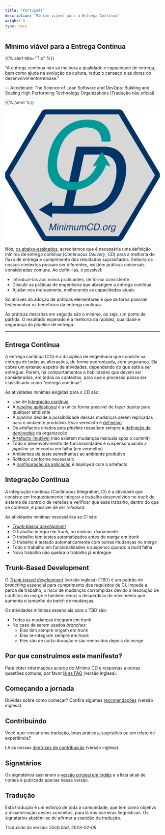 ```yaml
---
title: "Português"
description: "Mínimo viável para a Entrega Contínua"
weight: 3
type: docs
---
```



## Mínimo viável para a Entrega Contínua

{{% alert title="Tip" %}}

"A entrega contínua não só melhora a qualidade e capacidade de entrega, bem como ajuda na evolução da cultura, reduz o cansaço e as dores do desenvolvimento/release."

-- Accelerate: The Science of Lean Software and DevOps: Building and Scaling High Performing Technology Organizations (Tradução não oficial)

{{% /alert %}}

![MinimumCD](/images/minimumCD-logo-hex.png?height=150px)

Nós, [os abaixo-assinados](../../minimumcd/#signatories), acreditamos que é necessária uma definição mínima de entrega contínua (_Continuous Delivery_, CD) para a melhoria do fluxo de entrega e cumprimento dos resultados supracitados. Embora os nossos contextos possam ser diferentes, existem práticas universais consideradas comuns. Ao defini-las, é possível:

- Introduzi-las aos novos praticantes, de forma consistente
- Discutir as práticas de engenharia que abrangem a entrega contínua
- Ajudar-nos mutuamente, melhorando as capacidades atuais

Só através da adoção de práticas elementares é que se torna possível testemunhar os benefícios da entrega contínua.

As práticas descritas em seguida são o mínimo, ou seja, um ponto de partida. O resultado esperado é a melhoria da rapidez, qualidade e segurança da _pipeline_ de entrega.

---

## Entrega Contínua

A entrega contínua (CD) é a disciplina de engenharia que consiste na entrega de todas as alterações, de forma padronizada, com segurança. Ela cobre um extenso espetro de atividades, dependendo do que está a ser entregue. Porém, há comportamentos e habilidades que devem ser considerados, em todos os contextos, para que o processo possa ser classificado como "entrega contínua".

As atividades mínimas exigidas para o CD são:

- Uso de [Integração contínua](#integração-contínua)
- A [_pipeline_ aplicational](https://www.informit.com/articles/article.aspx?p=1621865&seqNum=2#:~:text=%EE%94%80Buy-,What%20Is%20a%20Deployment%20Pipeline%3F,-At%20an%20abstract) é a única forma possível de fazer _deploy_ para qualquer ambiente
- A _pipeline_ decide a possibilidade dessas mudanças serem replicadas para o ambiente produtivo. Esse veredicto é [definitivo](../../faq/#why-should-the-pipeline-be-definitive-for-deploy)
- Os artefactos criados pela _pipeline_ respeitam sempre a [definição de _deployable_](../../faq/#what-do-we-mean-by-definition-of-deployable) da organização
- [Artefacto imutável](../../minimumcd/immutable/) (não existem mudanças manuais após o _commit_)
- Todo o desenvolvimento de funcionalidades é suspenso quando a _pipeline_ se encontra em falha (em vermelho)
- Ambientes de teste semelhantes ao ambiente produtivo
- _Rollback_ conforme necessário
- A [configuração da aplicação](../../faq/#what-is-application-configuration) é _deployed_ com o artefacto

## Integração Contínua

A integração contínua (Continuous Integration, CI) é a atividade que consiste em frequentemente integrar o trabalho desenvolvido no _trunk_ do sistema de controlo de versões e verificar que esse trabalho, dentro do que se conhece, é passível de ser _released_.

As atividades mínimas necessárias ao CI são:

- [_Trunk-based development_](#trunk-based-development)
- O trabalho integra em _trunk_, no mínimo, diariamente
- O trabalho tem testes automatizados antes do _merge_ em _trunk_
- O trabalho é testado automaticamente com outras mudanças no _merge_
- Todo o trabalho em funcionalidades é suspenso quando a _build_ falha
- Novo trabalho não quebra o trabalho já entregue

## Trunk-Based Development

O [_Trunk-based development_](../../minimumcd/tbd/) (versão inglesa) (TBD) é um padrão de _branching_ essencial para cumprimento dos requisitos de CI. Impede a perda de trabalho, o risco de mudanças corrompidas devido à resolução de conflitos do _merge_ e também reduz o desperdício de movimento que aumenta o tamanho do _batch_ de mudanças.

Os atividades mínimas essenciais para o TBD são:

- Todas as mudanças integram em _trunk_
- No caso de serem usados _branches_:
  - Eles têm sempre origem em _trunk_
  - Eles re-integram sempre em _trunk_
  - Eles são de curta-duração e são removidos depois do _merge_

## Por que construímos este manifesto?

Para obter informações acerca do Mínimo CD e respostas a outras questões comuns, por favor [lê as FAQ](../../faq/) (versão inglesa).

## Começando a jornada

Dúvidas sobre como começar? Confira algumas [recomendações](../../journey/) (versão inglesa).

## Contribuindo

Você quer enviar uma tradução, boas práticas, sugestões ou um relato de experiência?

Lê as nossas [diretrizes de contribuição](https://github.com/Minimum-CD/cd-manifesto/blob/master/CONTRIBUTING.md) (versão inglesa).

## Signatários

Os signatários assinaram a [versão original em inglês](../../minimumcd/#signatories) e a lista atual de nomes é publicada apenas nessa versão.

## Tradução

Esta tradução é um esforço de toda a comunidade, que tem como objetivo a disseminação destes conceitos, para lá das barreiras linguísticas. Os signatários abstêm-se de afirmar a exatidão da tradução.

Traduzido da versão: _52efc0bd_, _2023-02-06_
